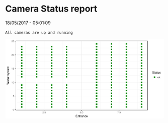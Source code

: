 Camera Status report
================
18/05/2017 - 05:01:09

    All cameras are up and running

![](camreport_files/figure-markdown_github/unnamed-chunk-2-1.png)
